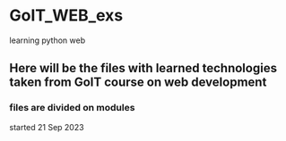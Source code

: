 # GoIT_WEB_exs
learning python web
## Here will be the files with learned technologies taken from GoIT course on web development
### files are divided on modules

started 21 Sep 2023